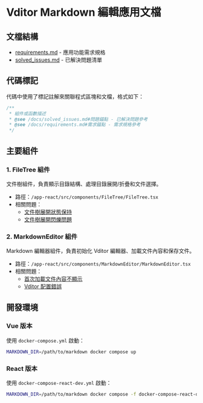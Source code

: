 # Vditor Markdown 編輯應用文檔

## 文檔結構

- [requirements.md](requirements.md) - 應用功能需求規格
- [solved_issues.md](solved_issues.md) - 已解決問題清單

## 代碼標記

代碼中使用了標記註解來關聯程式區塊和文檔，格式如下：

```typescript
/**
 * 組件或函數描述
 * @see /docs/solved_issues.md#問題錨點 - 已解決問題參考
 * @see /docs/requirements.md#需求錨點 - 需求規格參考
 */
```

## 主要組件

### 1. FileTree 組件

文件樹組件，負責顯示目錄結構、處理目錄展開/折疊和文件選擇。

- 路徑：`/app-react/src/components/FileTree/FileTree.tsx`
- 相關問題：
  - [文件樹展開狀態保持](solved_issues.md#21-文件樹展開狀態保持)
  - [文件樹展開閃爍問題](solved_issues.md#22-文件樹展開閃爍問題)

### 2. MarkdownEditor 組件

Markdown 編輯器組件，負責初始化 Vditor 編輯器、加載文件內容和保存文件。

- 路徑：`/app-react/src/components/MarkdownEditor/MarkdownEditor.tsx`
- 相關問題：
  - [首次加載文件內容不顯示](solved_issues.md#31-首次加載文件內容不顯示)
  - [Vditor 配置錯誤](solved_issues.md#32-vditor-配置錯誤)

## 開發環境

### Vue 版本

使用 `docker-compose.yml` 啟動：

```bash
MARKDOWN_DIR=/path/to/markdown docker compose up
```

### React 版本

使用 `docker-compose-react-dev.yml` 啟動：

```bash
MARKDOWN_DIR=/path/to/markdown docker compose -f docker-compose-react-dev.yml up
```
